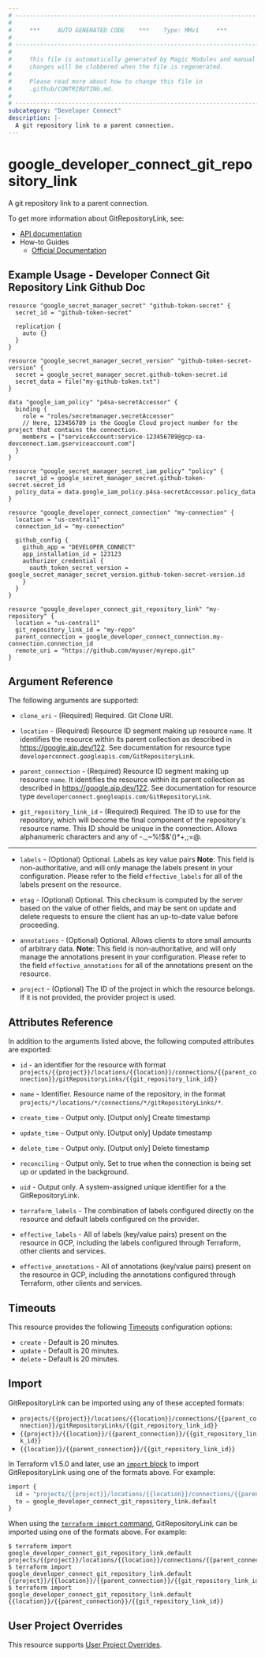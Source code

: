 ```yaml
---
# ----------------------------------------------------------------------------
#
#     ***     AUTO GENERATED CODE    ***    Type: MMv1     ***
#
# ----------------------------------------------------------------------------
#
#     This file is automatically generated by Magic Modules and manual
#     changes will be clobbered when the file is regenerated.
#
#     Please read more about how to change this file in
#     .github/CONTRIBUTING.md.
#
# ----------------------------------------------------------------------------
subcategory: "Developer Connect"
description: |-
  A git repository link to a parent connection.
---
```


# google_developer_connect_git_repository_link

A git repository link to a parent connection.


To get more information about GitRepositoryLink, see:

* [API documentation](https://cloud.google.com/developer-connect/docs/api/reference/rest/v1/projects.locations.connections.gitRepositoryLinks)
* How-to Guides
    * [Official Documentation](https://cloud.google.com/developer-connect/docs/overview)

## Example Usage - Developer Connect Git Repository Link Github Doc


```hcl
resource "google_secret_manager_secret" "github-token-secret" {
  secret_id = "github-token-secret"

  replication {
    auto {}
  }
}

resource "google_secret_manager_secret_version" "github-token-secret-version" {
  secret = google_secret_manager_secret.github-token-secret.id
  secret_data = file("my-github-token.txt")
}

data "google_iam_policy" "p4sa-secretAccessor" {
  binding {
    role = "roles/secretmanager.secretAccessor"
    // Here, 123456789 is the Google Cloud project number for the project that contains the connection.
    members = ["serviceAccount:service-123456789@gcp-sa-devconnect.iam.gserviceaccount.com"]
  }
}

resource "google_secret_manager_secret_iam_policy" "policy" {
  secret_id = google_secret_manager_secret.github-token-secret.secret_id
  policy_data = data.google_iam_policy.p4sa-secretAccessor.policy_data
}

resource "google_developer_connect_connection" "my-connection" {
  location = "us-central1"
  connection_id = "my-connection"

  github_config {
    github_app = "DEVELOPER_CONNECT"
    app_installation_id = 123123
    authorizer_credential {
      oauth_token_secret_version = google_secret_manager_secret_version.github-token-secret-version.id
    }
  }
}

resource "google_developer_connect_git_repository_link" "my-repository" {
  location = "us-central1"
  git_repository_link_id = "my-repo"
  parent_connection = google_developer_connect_connection.my-connection.connection_id
  remote_uri = "https://github.com/myuser/myrepo.git"
}
```

## Argument Reference

The following arguments are supported:


* `clone_uri` -
  (Required)
  Required. Git Clone URI.

* `location` -
  (Required)
  Resource ID segment making up resource `name`. It identifies the resource within its parent collection as described in https://google.aip.dev/122. See documentation for resource type `developerconnect.googleapis.com/GitRepositoryLink`.

* `parent_connection` -
  (Required)
  Resource ID segment making up resource `name`. It identifies the resource within its parent collection as described in https://google.aip.dev/122. See documentation for resource type `developerconnect.googleapis.com/GitRepositoryLink`.

* `git_repository_link_id` -
  (Required)
  Required. The ID to use for the repository, which will become the final component of
  the repository's resource name. This ID should be unique in the connection.
  Allows alphanumeric characters and any of -._~%!$&'()*+,;=@.


- - -


* `labels` -
  (Optional)
  Optional. Labels as key value pairs 
  **Note**: This field is non-authoritative, and will only manage the labels present in your configuration.
  Please refer to the field `effective_labels` for all of the labels present on the resource.

* `etag` -
  (Optional)
  Optional. This checksum is computed by the server based on the value of other
  fields, and may be sent on update and delete requests to ensure the
  client has an up-to-date value before proceeding.

* `annotations` -
  (Optional)
  Optional. Allows clients to store small amounts of arbitrary data. 
  **Note**: This field is non-authoritative, and will only manage the annotations present in your configuration.
  Please refer to the field `effective_annotations` for all of the annotations present on the resource.

* `project` - (Optional) The ID of the project in which the resource belongs.
    If it is not provided, the provider project is used.


## Attributes Reference

In addition to the arguments listed above, the following computed attributes are exported:

* `id` - an identifier for the resource with format `projects/{{project}}/locations/{{location}}/connections/{{parent_connection}}/gitRepositoryLinks/{{git_repository_link_id}}`

* `name` -
  Identifier. Resource name of the repository, in the format
  `projects/*/locations/*/connections/*/gitRepositoryLinks/*`.

* `create_time` -
  Output only. [Output only] Create timestamp

* `update_time` -
  Output only. [Output only] Update timestamp

* `delete_time` -
  Output only. [Output only] Delete timestamp

* `reconciling` -
  Output only. Set to true when the connection is being set up or updated in the
  background.

* `uid` -
  Output only. A system-assigned unique identifier for a the GitRepositoryLink.

* `terraform_labels` -
  The combination of labels configured directly on the resource
   and default labels configured on the provider.

* `effective_labels` -
  All of labels (key/value pairs) present on the resource in GCP, including the labels configured through Terraform, other clients and services.

* `effective_annotations` -
  All of annotations (key/value pairs) present on the resource in GCP, including the annotations configured through Terraform, other clients and services.


## Timeouts

This resource provides the following
[Timeouts](https://developer.hashicorp.com/terraform/plugin/sdkv2/resources/retries-and-customizable-timeouts) configuration options:

- `create` - Default is 20 minutes.
- `update` - Default is 20 minutes.
- `delete` - Default is 20 minutes.

## Import


GitRepositoryLink can be imported using any of these accepted formats:

* `projects/{{project}}/locations/{{location}}/connections/{{parent_connection}}/gitRepositoryLinks/{{git_repository_link_id}}`
* `{{project}}/{{location}}/{{parent_connection}}/{{git_repository_link_id}}`
* `{{location}}/{{parent_connection}}/{{git_repository_link_id}}`


In Terraform v1.5.0 and later, use an [`import` block](https://developer.hashicorp.com/terraform/language/import) to import GitRepositoryLink using one of the formats above. For example:

```tf
import {
  id = "projects/{{project}}/locations/{{location}}/connections/{{parent_connection}}/gitRepositoryLinks/{{git_repository_link_id}}"
  to = google_developer_connect_git_repository_link.default
}
```

When using the [`terraform import` command](https://developer.hashicorp.com/terraform/cli/commands/import), GitRepositoryLink can be imported using one of the formats above. For example:

```
$ terraform import google_developer_connect_git_repository_link.default projects/{{project}}/locations/{{location}}/connections/{{parent_connection}}/gitRepositoryLinks/{{git_repository_link_id}}
$ terraform import google_developer_connect_git_repository_link.default {{project}}/{{location}}/{{parent_connection}}/{{git_repository_link_id}}
$ terraform import google_developer_connect_git_repository_link.default {{location}}/{{parent_connection}}/{{git_repository_link_id}}
```

## User Project Overrides

This resource supports [User Project Overrides](https://registry.terraform.io/providers/hashicorp/google/latest/docs/guides/provider_reference#user_project_override).
